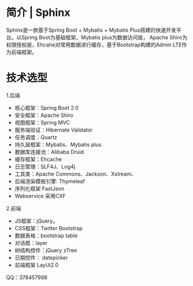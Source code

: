 
# 简介 | Sphinx
Sphinx是一款基于Spring Boot + Mybatis + Mybatis Plus搭建的快速开发平台。以Spring Boot为基础框架，Mybatis plus为数据访问层，
 Apache Shiro为权限授权层，Ehcahe对常用数据进行缓存，基于Bootstrap构建的Admin LTE作为前端框架。


	
# 技术选型
1.后端
 * 核心框架：Spring Boot 2.0
 * 安全框架：Apache Shiro
 * 视图框架：Spring MVC
 * 服务端验证：Hibernate Validator
 * 任务调度：Quartz
 * 持久层框架：Mybatis、Mybatis plus
 * 数据库连接池：Alibaba Druid
 * 缓存框架：Ehcache
 * 日志管理：SLF4J、Log4j
 * 工具类：Apache Commons、Jackson、Xstream、
 * 后端渲染模板引擎: Thymeleaf
 * 序列化框架 FastJson
 * Webservice 采用CXF

2.前端

 * JS框架：jQuery。
 * CSS框架：Twitter Bootstrap
 * 数据表格：bootstrap table
 * 对话框：layer
 * 树结构控件：jQuery zTree
 * 日期控件： datepicker
 * 前端框架 LayUi2.0

 QQ：378457998  